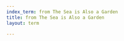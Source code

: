 ```yaml
---
index_term: from The Sea is Also a Garden
title: from The Sea is Also a Garden
layout: term

---
```

